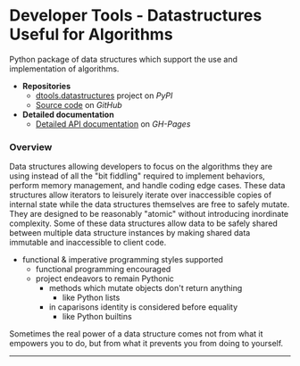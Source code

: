 # Developer Tools - Datastructures Useful for Algorithms

Python package of data structures which support the use and
implementation of algorithms.

* **Repositories**
  * [dtools.datastructures][1] project on *PyPI*
  * [Source code][2] on *GitHub*
* **Detailed documentation**
  * [Detailed API documentation][3] on *GH-Pages*

### Overview

Data structures allowing developers to focus on the algorithms they are
using instead of all the "bit fiddling" required to implement behaviors,
perform memory management, and handle coding edge cases. These data
structures allow iterators to leisurely iterate over inaccessible copies
of internal state while the data structures themselves are free to
safely mutate. They are designed to be reasonably "atomic" without
introducing inordinate complexity. Some of these data structures allow
data to be safely shared between multiple data structure instances by
making shared data immutable and inaccessible to client code.

* functional & imperative programming styles supported
  * functional programming encouraged
  * project endeavors to remain Pythonic
    * methods which mutate objects don't return anything
      * like Python lists
    * in caparisons identity is considered before equality
      * like Python builtins

Sometimes the real power of a data structure comes not from what it
empowers you to do, but from what it prevents you from doing to
yourself.

---

[1]: https://pypi.org/project/dtools.datastructures/
[2]: https://github.com/grscheller/dtools-datastructures/
[3]: https://grscheller.github.io/dtools-docs/datastructures/

